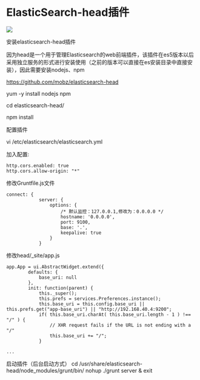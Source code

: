 # ElasticSearch-head插件

![](/assets/42.png)


安装elasticsearch-head插件


因为head是一个用于管理Elasticsearch的web前端插件，该插件在es5版本以后采用独立服务的形式进行安装使用（之前的版本可以直接在es安装目录中直接安装），因此需要安装nodejs、npm

https://github.com/mobz/elasticsearch-head


yum -y install nodejs npm

cd elasticsearch-head/

npm install

配置插件

vi /etc/elasticsearch/elasticsearch.yml

加入配置:
```
http.cors.enabled: true
http.cors.allow-origin: "*"
```

修改Gruntfile.js文件

```
connect: {
            server: {
                options: {
                    /* 默认监控：127.0.0.1,修改为：0.0.0.0 */
                    hostname: '0.0.0.0',
                    port: 9100,
                    base: '.',
                    keepalive: true
                }
            }
```

修改head/_site/app.js

```
app.App = ui.AbstractWidget.extend({
        defaults: {
            base_uri: null
        },
        init: function(parent) {
            this._super();
            this.prefs = services.Preferences.instance();
            this.base_uri = this.config.base_uri || this.prefs.get("app-base_uri") || "http://192.168.40.4:9200";
            if( this.base_uri.charAt( this.base_uri.length - 1 ) !== "/" ) {
                // XHR request fails if the URL is not ending with a "/"
                this.base_uri += "/";
            }

...
```

启动插件（后台启动方式）
cd /usr/share/elasticsearch-head/node_modules/grunt/bin/
nohup ./grunt server & exit